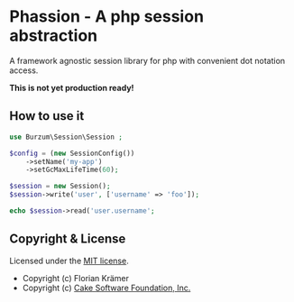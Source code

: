 # Phassion - A php session abstraction

A framework agnostic session library for php with convenient dot notation access.

**This is not yet production ready!**

## How to use it

```php
use Burzum\Session\Session ;

$config = (new SessionConfig())
    ->setName('my-app')
    ->setGcMaxLifeTime(60);

$session = new Session();
$session->write('user', ['username' => 'foo']);

echo $session->read('user.username';
```

## Copyright & License

Licensed under the [MIT license](LICENSE.txt).

* Copyright (c) Florian Krämer
* Copyright (c) [Cake Software Foundation, Inc.](https://cakefoundation.org)
